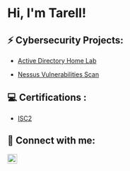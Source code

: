 <h1>Hi, I'm Tarell!

<h2>⚡ Cybersecurity Projects:</h2>

 - [Active Directory Home Lab](https://github.com/TarellKing/test-1/blob/main/README.md)
 
 - [Nessus Vulnerabilities Scan]([https://github.com/TarellKing/Nessus-Vulnerabilities-scan.git](https://github.com/TarellKing/Nessus-Vulnerabilities-scan/tree/main))
 
<h2>💻 Certifications :</h2>

- [ISC2](https://github.com/TarellKing/Certifications/blob/main/README.md)
 

<h2> 🤳 Connect with me:</h2>


[<img align="left" alt="Tarell King | LinkedIn" width="22px" src="https://cdn.jsdelivr.net/npm/simple-icons@v3/icons/linkedin.svg" />][linkedin]



[linkedin]: https://www.linkedin.com/in/tarellking/

<!--


Here are some ideas to get you started:

- 🔭 I’m currently working on ...
- 🌱 I’m currently learning ...
- 👯 I’m looking to collaborate on ...
- 🤔 I’m looking for help with ...
- 💬 Ask me about ...
- 📫 How to reach me: ...
- 😄 Pronouns: ...
- ⚡ Fun fact: ...
-->

